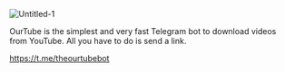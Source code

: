 ![Untitled-1](https://github.com/lesterleexxx/ourtube/assets/70449559/f3507635-7e9d-47d3-a3aa-d1b31c353a3c)

OurTube is the simplest and very fast Telegram bot to download videos from YouTube. All you have to do is send a link.

https://t.me/theourtubebot
